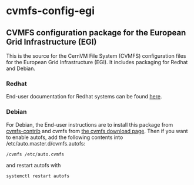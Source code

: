 # cvmfs-config-egi

## CVMFS configuration package for the European Grid Infrastructure (EGI)

This is the source for the CernVM File System (CVMFS) configuration
files for the European Grid Infrastructure (EGI).  It includes packaging
for Redhat and Debian.

### Redhat

End-user documentation for Redhat systems can be found
[here](https://github.com/cvmfs-contrib/egi-cvmfs/).

### Debian

For Debian, the End-user instructions are to install this package from
[cvmfs-contrib](https://cvmfs-contrib.github.io) and cvmfs from
[the cvmfs download page](https://cernvm.cern.ch/portal/filesystem/downloads).
Then if you want to enable autofs, add the following contents
into /etc/auto.master.d/cvmfs.autofs:
```
/cvmfs /etc/auto.cvmfs
```
and restart autofs with
```
systemctl restart autofs
```
